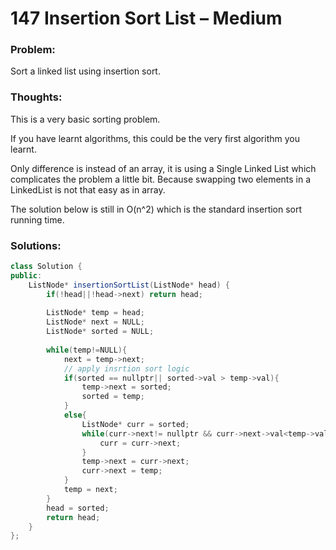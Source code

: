 # 147 Insertion Sort List – Medium

### Problem:

Sort a linked list using insertion sort.

### Thoughts:

This is a very basic sorting problem.

If you have learnt algorithms, this could be the very first algorithm you learnt.

Only difference is instead of an array, it is using a Single Linked List which complicates the problem a little bit. Because swapping two elements in a LinkedList is not that easy as in array.

The solution below is still in O\(n^2\) which is the standard insertion sort running time.

### Solutions:

```java
class Solution {
public:
    ListNode* insertionSortList(ListNode* head) {
        if(!head||!head->next) return head;
        
        ListNode* temp = head;
        ListNode* next = NULL;
        ListNode* sorted = NULL;
        
        while(temp!=NULL){
            next = temp->next;
            // apply insrtion sort logic
            if(sorted == nullptr|| sorted->val > temp->val){
                temp->next = sorted;
                sorted = temp;
            }
            else{
                ListNode* curr = sorted;
                while(curr->next!= nullptr && curr->next->val<temp->val){
                    curr = curr->next;
                }
                temp->next = curr->next;
                curr->next = temp;
            }
            temp = next;
        }
        head = sorted;
        return head;
    }
};
```



